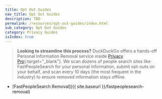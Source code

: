 ```yaml
---
title: Opt Out Guides
nav_title: Opt Out Guides
description: TBD
permalink: /resources/opt-out-guides/index.html
sub_category: Opt Out Guides
category: Privacy Guides
isIndex: true
---
```


> **Looking to streamline this process?** DuckDuckGo offers a hands-off Personal Information Removal service inside [Privacy Pro](https://duckduckgo.com/pro){:target="\_blank"}. We scan dozens of people search sites like FastPeopleSearch for your personal information, submit opt-outs on your behalf, and scan every 10 days (the most frequent in the industry) to ensure removed information stays offline.

-   [FastPeopleSearch Removal]({{ site.baseurl }}/fastpeoplesearch-removal)
